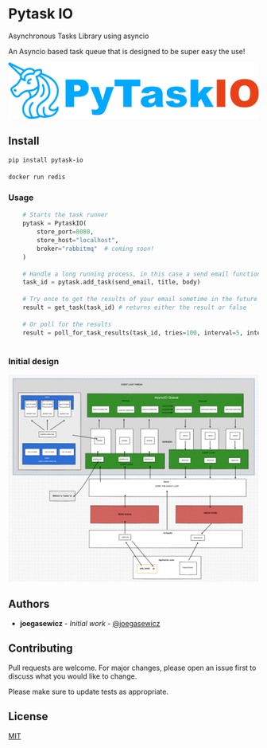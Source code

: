 # Pytask IO

Asynchronous Tasks Library using asyncio

An Asyncio based task queue that is designed to be super easy the use!

![PyTask IO](assets/Group.png?raw=true "Title")

## Install
```bash
pip install pytask-io

docker run redis

```



### Usage

```python
    # Starts the task runner
    pytask = PytaskIO(
        store_port=8080,
        store_host="localhost",
        broker="rabbitmq"  # coming soon!
    )
    
    # Handle a long running process, in this case a send email function
    task_id = pytask.add_task(send_email, title, body)
    
    # Try once to get the results of your email sometime in the future
    result = get_task(task_id) # returns either the result or false
    
    # Or poll for the results
    result = poll_for_task_results(task_id, tries=100, interval=5, interval_type="minutes")
    
```

### Initial design
![PyTask IO](assets/design.png?raw=true "Title")
## Authors

* **joegasewicz** - *Initial work* - [@joegasewicz](https://twitter.com/joegasewicz)

## Contributing
Pull requests are welcome. For major changes, please open an issue first to discuss what you would like to change.

Please make sure to update tests as appropriate.

## License
[MIT](https://choosealicense.com/licenses/mit/)